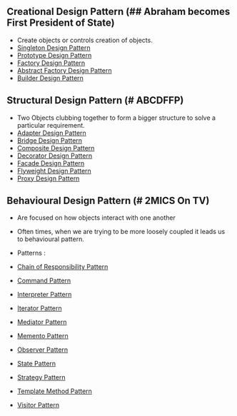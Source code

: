 ## Creational Design Pattern (## Abraham becomes First President of State)
- Create objects or controls creation of objects.
- [Singleton Design Pattern](CreationalDesignPattern/notes/Singleton%20Design%20Pattern.md)
- [Prototype Design Pattern](CreationalDesignPattern/notes/Prototype%20Design%20Pattern.md)
- [Factory Design Pattern](CreationalDesignPattern/notes/Factory%20Design%20Pattern.md)
- [Abstract Factory Design Pattern](CreationalDesignPattern/notes/Abstract%20Factory%20Design%20Pattern.md)
- [Builder Design Pattern](CreationalDesignPattern/notes/Builder%20Design%20Pattern.md)
## Structural Design Pattern  (# ABCDFFP)
- Two Objects clubbing together to form a bigger structure to solve a particular requirement.
- [Adapter Design Pattern](StructuralDesignPattern/notes/Adapter%20Design%20Pattern.md)
- [Bridge Design Pattern](StructuralDesignPattern/notes/Bridge%20Design%20Pattern.md)
- [Composite Design Pattern](StructuralDesignPattern/notes/Composite%20Design%20Pattern.md)
- [Decorator Design Pattern](StructuralDesignPattern/notes/Decorator%20Design%20Pattern.md)
- [Facade Design Pattern](StructuralDesignPattern/notes/Facade%20Design%20Pattern.md)
- [Flyweight Design Pattern](StructuralDesignPattern/notes/Flyweight%20Design%20Pattern.md)
- [Proxy Design Pattern](StructuralDesignPattern/notes/Proxy%20Design%20Pattern.md)
## Behavioural Design Pattern (# 2MICS On TV)
- Are focused on how objects interact with one another
- Often times, when we are trying to be more loosely coupled it leads us to behavioural pattern.

- Patterns :
- [Chain of Responsibility Pattern](BehaviouralDesignPattern/notes/Chain%20of%20Responsibility%20Pattern.md)
- [Command Pattern](BehaviouralDesignPattern/notes/Command%20Pattern.md)
- [Interpreter Pattern](BehaviouralDesignPattern/notes/Interpreter%20Pattern.md)
- [Iterator Pattern](BehaviouralDesignPattern/notes/Iterator%20Pattern.md)
- [Mediator Pattern](BehaviouralDesignPattern/notes/Mediator%20Pattern.md)
- [Memento Pattern](BehaviouralDesignPattern/notes/Memento%20Pattern.md)
- [Observer Pattern](BehaviouralDesignPattern/notes/Observer%20Pattern.md)
- [State Pattern](BehaviouralDesignPattern/notes/State%20Pattern.md)
- [Strategy Pattern](BehaviouralDesignPattern/notes/Strategy%20Pattern.md)
- [Template Method Pattern](BehaviouralDesignPattern/notes/Template%20Method%20Pattern.md)
- [Visitor Pattern](BehaviouralDesignPattern/notes/Visitor%20Pattern.md)